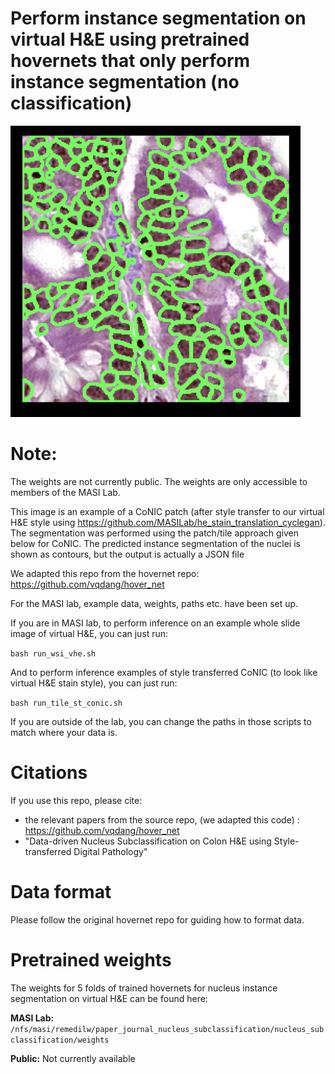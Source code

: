 # Perform instance segmentation on virtual H&E using pretrained hovernets that only perform instance segmentation (no classification)

![Description of Image](./seg_2.png)

# Note:
The weights are not currently public. The weights are only accessible to members of the MASI Lab.

This image is an example of a CoNIC patch (after style transfer to our virtual H&E style using https://github.com/MASILab/he_stain_translation_cyclegan).
The segmentation was performed using the patch/tile approach given below for CoNIC.
The predicted instance segmentation of the nuclei is shown as contours, but the output is actually a JSON file

We adapted this repo from the hovernet repo: https://github.com/vqdang/hover_net

For the MASI lab, example data, weights, paths etc. have been set up.

If you are in MASI lab, to perform inference on an example whole slide image of virtual H&E, you can just run:

```bash run_wsi_vhe.sh```

And to perform inference examples of style transferred CoNIC (to look like virtual H&E stain style), you can just run:

```bash run_tile_st_conic.sh```

If you are outside of the lab, you can change the paths in those scripts to match where your data is.

# Citations
If you use this repo, please cite:

- the relevant papers from the source repo, (we adapted this code) : https://github.com/vqdang/hover_net
- "Data-driven Nucleus Subclassification on Colon H&E using Style-transferred Digital Pathology"

# Data format
Please follow the original hovernet repo for guiding how to format data.

# Pretrained weights
The weights for 5 folds of trained hovernets for nucleus instance segmentation on virtual H&E can be found here:

**MASI Lab:** ```/nfs/masi/remedilw/paper_journal_nucleus_subclassification/nucleus_subclassification/weights```

**Public:** Not currently available

